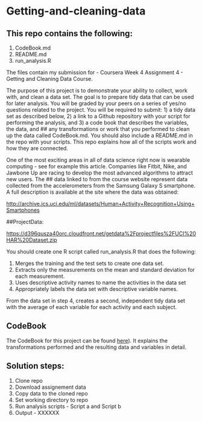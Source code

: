 # Getting-and-cleaning-data

## This repo contains the following:
1. CodeBook.md
2. README.md
3. run_analysis.R

The files contain my submission for - Coursera Week 4 Assignment 4 - Getting and Cleaning Data Course.

The purpose of this project is to demonstrate your ability to collect, work with, and clean a data set. The goal is to  prepare tidy data that can be used for later analysis. You will be graded by your peers on a series of yes/no questions  related to the project. You will be required to submit: 1) a tidy data set as described below, 2) a link to a Github 
repository with your script for performing the analysis, and 3) a code book that describes the variables, the data, and ## any transformations or work that you performed to clean up the data called CodeBook.md. You should also include a 
README.md in the repo with your scripts. This repo explains how all of the scripts work and how they are connected.

One of the most exciting areas in all of data science right now is wearable computing - see for example this article. 
Companies like Fitbit, Nike, and Jawbone Up are racing to develop the most advanced algorithms to attract new users. The ## data linked to from the course website represent data collected from the accelerometers from the Samsung Galaxy S 
smartphone. A full description is available at the site where the data was obtained:

http://archive.ics.uci.edu/ml/datasets/Human+Activity+Recognition+Using+Smartphones

##ProjectData:

https://d396qusza40orc.cloudfront.net/getdata%2Fprojectfiles%2FUCI%20HAR%20Dataset.zip

You should create one R script called run_analysis.R that does the following:

1. Merges the training and the test sets to create one data set.
2. Extracts only the measurements on the mean and standard deviation for each measurement.
3. Uses descriptive activity names to name the activities in the data set
4. Appropriately labels the data set with descriptive variable names.

From the data set in step 4, creates a second, independent tidy data set with the average of each variable for each 
activity and each subject.

## CodeBook

The CodeBook for this project can be found [here](CodeBook.md)). It explains the transformations performed and the resulting data and variables in detail.

## Solution steps:
1.  Clone repo
2.  Download assignement data
3.  Copy data to the cloned repo
4.  Set working directory to repo
5.  Run analysis scripts - Script a and Script b
6.  Output - XXXXXX
